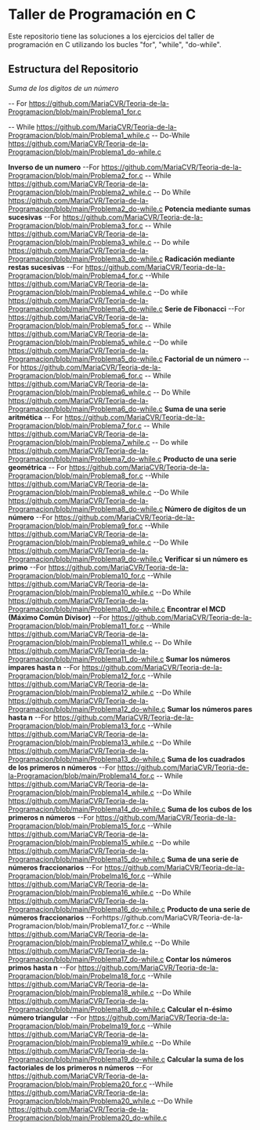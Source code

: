  # Taller de Programación en C 
Este repositorio tiene las soluciones a los ejercicios del taller de programación en C utilizando los bucles "for", "while", "do-while".
## Estructura del Repositorio
*Suma de los digitos de un número*

-- For https://github.com/MariaCVR/Teoria-de-la-Programacion/blob/main/Problema1_for.c

-- While
https://github.com/MariaCVR/Teoria-de-la-Programacion/blob/main/Problema1_while.c
-- Do-While 
https://github.com/MariaCVR/Teoria-de-la-Programacion/blob/main/Problema1_do-while.c

**Inverso de un numero**
--For  https://github.com/MariaCVR/Teoria-de-la-Programacion/blob/main/Problema2_for.c
-- While
https://github.com/MariaCVR/Teoria-de-la-Programacion/blob/main/Problema2_while.c
-- Do While https://github.com/MariaCVR/Teoria-de-la-Programacion/blob/main/Problema2_do-while.c
**Potencia mediante sumas sucesivas**
--For  https://github.com/MariaCVR/Teoria-de-la-Programacion/blob/main/Problema3_for.c
-- While 
https://github.com/MariaCVR/Teoria-de-la-Programacion/blob/main/Problema3_while.c
-- Do while
https://github.com/MariaCVR/Teoria-de-la-Programacion/blob/main/Problema3_do-while.c
**Radicación mediante restas sucesivas**
--For https://github.com/MariaCVR/Teoria-de-la-Programacion/blob/main/Problema4_for.c
--While 
https://github.com/MariaCVR/Teoria-de-la-Programacion/blob/main/Problema4_while.c
--Do while 
https://github.com/MariaCVR/Teoria-de-la-Programacion/blob/main/Problema5_do-while.c
**Serie de Fibonacci**
--For 
https://github.com/MariaCVR/Teoria-de-la-Programacion/blob/main/Problema5_for.c
-- While 
https://github.com/MariaCVR/Teoria-de-la-Programacion/blob/main/Problema5_while.c
--Do while 
https://github.com/MariaCVR/Teoria-de-la-Programacion/blob/main/Problema5_do-while.c
**Factorial de un número**
-- For  https://github.com/MariaCVR/Teoria-de-la-Programacion/blob/main/Problema6_for.c
-- While 
https://github.com/MariaCVR/Teoria-de-la-Programacion/blob/main/Problema6_while.c
-- Do While 
https://github.com/MariaCVR/Teoria-de-la-Programacion/blob/main/Problema6_do-while.c
**Suma de una serie aritmética**
-- For https://github.com/MariaCVR/Teoria-de-la-Programacion/blob/main/Problema7_for.c
-- While 
https://github.com/MariaCVR/Teoria-de-la-Programacion/blob/main/Problema7_while.c
-- Do while 
https://github.com/MariaCVR/Teoria-de-la-Programacion/blob/main/Problema7_do-while.c
**Producto de una serie geométrica**
-- For https://github.com/MariaCVR/Teoria-de-la-Programacion/blob/main/Problema8_for.c
--While 
https://github.com/MariaCVR/Teoria-de-la-Programacion/blob/main/Problema8_while.c
--Do While 
https://github.com/MariaCVR/Teoria-de-la-Programacion/blob/main/Problema8_do-while.c
**Número de dígitos de un número**
--For https://github.com/MariaCVR/Teoria-de-la-Programacion/blob/main/Problema9_for.c
--While 
https://github.com/MariaCVR/Teoria-de-la-Programacion/blob/main/Problema9_while.c
--Do While 
https://github.com/MariaCVR/Teoria-de-la-Programacion/blob/main/Problema9_do-while.c
**Verificar si un número es primo**
--For https://github.com/MariaCVR/Teoria-de-la-Programacion/blob/main/Problema10_for.c
--While https://github.com/MariaCVR/Teoria-de-la-Programacion/blob/main/Problema10_while.c
--Do While 
https://github.com/MariaCVR/Teoria-de-la-Programacion/blob/main/Problema10_do-while.c
**Encontrar el MCD (Máximo Común Divisor)**
--For https://github.com/MariaCVR/Teoria-de-la-Programacion/blob/main/Problema11_for.c
--While https://github.com/MariaCVR/Teoria-de-la-Programacion/blob/main/Problema11_while.c
-- Do While https://github.com/MariaCVR/Teoria-de-la-Programacion/blob/main/Problema11_do-while.c
**Sumar los números impares hasta n**
--For https://github.com/MariaCVR/Teoria-de-la-Programacion/blob/main/Problema12_for.c
--While 
https://github.com/MariaCVR/Teoria-de-la-Programacion/blob/main/Problema12_while.c
--Do While 
https://github.com/MariaCVR/Teoria-de-la-Programacion/blob/main/Problema12_do-while.c
**Sumar los números pares hasta n**
--For https://github.com/MariaCVR/Teoria-de-la-Programacion/blob/main/Problema13_for.c
--While https://github.com/MariaCVR/Teoria-de-la-Programacion/blob/main/Problema13_while.c
--Do While 
https://github.com/MariaCVR/Teoria-de-la-Programacion/blob/main/Problema13_do-while.c
**Suma de los cuadrados de los primeros n números**
--For https://github.com/MariaCVR/Teoria-de-la-Programacion/blob/main/Problema14_for.c
-- While https://github.com/MariaCVR/Teoria-de-la-Programacion/blob/main/Problema14_while.c
--Do While https://github.com/MariaCVR/Teoria-de-la-Programacion/blob/main/Problema14_do-while.c
**Suma de los cubos de los primeros n números**
--For https://github.com/MariaCVR/Teoria-de-la-Programacion/blob/main/Problema15_for.c
--While https://github.com/MariaCVR/Teoria-de-la-Programacion/blob/main/Problema15_while.c
--Do while https://github.com/MariaCVR/Teoria-de-la-Programacion/blob/main/Problema15_do-while.c
**Suma de una serie de números fraccionarios**
--For https://github.com/MariaCVR/Teoria-de-la-Programacion/blob/main/Probelma16_for.c
--While https://github.com/MariaCVR/Teoria-de-la-Programacion/blob/main/Problema16_while.c
--Do While 
https://github.com/MariaCVR/Teoria-de-la-Programacion/blob/main/Problema16_do-while.c
**Producto de una serie de números fraccionarios**
--Forhttps://github.com/MariaCVR/Teoria-de-la-Programacion/blob/main/Problema17_for.c
--While 
https://github.com/MariaCVR/Teoria-de-la-Programacion/blob/main/Problema17_while.c
--Do While 
https://github.com/MariaCVR/Teoria-de-la-Programacion/blob/main/Problema17_do-while.c
**Contar los números primos hasta n**
--For https://github.com/MariaCVR/Teoria-de-la-Programacion/blob/main/Probelma18_for.c
--While https://github.com/MariaCVR/Teoria-de-la-Programacion/blob/main/Problema18_while.c
--Do While 
https://github.com/MariaCVR/Teoria-de-la-Programacion/blob/main/Problema18_do-while.c
**Calcular el n-ésimo número triangular**
--For https://github.com/MariaCVR/Teoria-de-la-Programacion/blob/main/Probelma19_for.c
--While 
https://github.com/MariaCVR/Teoria-de-la-Programacion/blob/main/Problema19_while.c
--Do While 
https://github.com/MariaCVR/Teoria-de-la-Programacion/blob/main/Problema19_do-while.c
**Calcular la suma de los factoriales de los primeros n números**
--For https://github.com/MariaCVR/Teoria-de-la-Programacion/blob/main/Problema20_for.c
--While https://github.com/MariaCVR/Teoria-de-la-Programacion/blob/main/Problema20_while.c
--Do While 
https://github.com/MariaCVR/Teoria-de-la-Programacion/blob/main/Problema20_do-while.c


